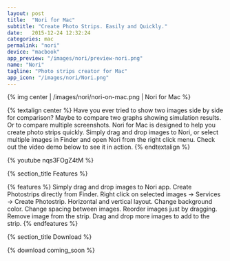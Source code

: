 ```yaml
---
layout: post
title:  "Nori for Mac"
subtitle: "Create Photo Strips. Easily and Quickly."
date:   2015-12-24 12:32:24
categories: mac
permalink: "nori"
device: "macbook"
app_preview: "/images/nori/preview-nori.png"
name: "Nori"
tagline: "Photo strips creator for Mac"
app_icon: "/images/nori/Nori.png"
---
```




{% img center | /images/nori/nori-on-mac.png | Nori for Mac %}

{% textalign center %}
Have you ever tried to show two images side by side for comparison? Maybe to compare two graphs showing simulation results. Or to compare multiple screenshots. Nori for Mac is designed to help you create photo strips quickly. Simply drag and drop images to Nori, or select multiple images in Finder and open Nori from the right click menu. Check out the video demo below to see it in action.
{% endtextalign %}

{% youtube nqs3FOgZ4tM %}

{% section_title Features %}

{% features %}
Simply drag and drop images to Nori app.
Create Photostrips directly from Finder. Right click on selected images -> Services -> Create Photostrip.
Horizontal and vertical layout.
Change background color.
Change spacing between images.
Reorder images just by dragging.
Remove image from the strip.
Drag and drop more images to add to the strip.
{% endfeatures %}

{% section_title Download %}

{% download coming_soon %}

